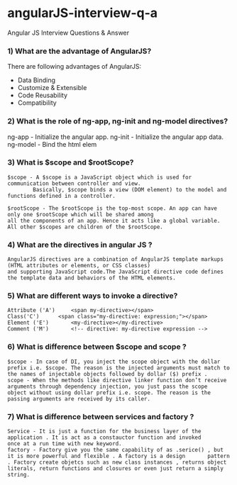 # angularJS-interview-q-a
Angular JS Interview Questions &amp; Answer

### 1) What are the advantage of AngularJS?

There are following advantages of AngularJS:
* Data Binding 
* Customize & Extensible 
* Code Reusability 
* Compatibility 
		
### 2) What is the role of ng-app, ng-init and ng-model directives?

  ng-app - Initialize the angular app.
	ng-init - Initialize the angular app data.
	ng-model - Bind the html elem

### 3) What is $scope and $rootScope?
	$scope - A $scope is a JavaScript object which is used for communication between controller and view. 
			Basically, $scope binds a view (DOM element) to the model and functions defined in a controller.

	$rootScope - The $rootScope is the top-most scope. An app can have only one $rootScope which will be shared among
	all the components of an app. Hence it acts like a global variable. All other $scopes are children of the $rootScope. 
  
### 4) What are the directives in angular JS ?
	AngularJS directives are a combination of AngularJS template markups (HTML attributes or elements, or CSS classes) 
	and supporting JavaScript code.The JavaScript directive code defines the template data and behaviors of the HTML elements.

### 5) What are different ways to invoke a directive?
	Attribute ('A')		<span my-directive></span>
	Class('C') 		<span class="my-directive: expression;"></span>
	Element ('E')	 	<my-directive></my-directive>
	Comment	('M')		<!-- directive: my-directive expression -->

### 6) What is difference between $scope and scope ?
	$scope - In case of DI, you inject the scope object with the dollar prefix i.e. $scope. The reason is the injected arguments must match to the names of injectable objects followed by dollar ($) prefix .
	scope - When the methods like directive linker function don’t receive arguments through dependency injection, you just pass the scope 		object without using dollar prefix i.e. scope. The reason is the passing arguments are received by its caller.

  
### 7) What is difference between services and factory ?
	Service - It is just a function for the business layer of the application . It is act as a constauctor function and invoked 
	once at a run time with new keyword.
	factory - Factory give you the same capability of as .serice() , but it is more powerful and flexible . A factory is a design 		pattern . Factory create objetcs such as new class instances , returns object literals, return functions and closures or even just return a simply string.
